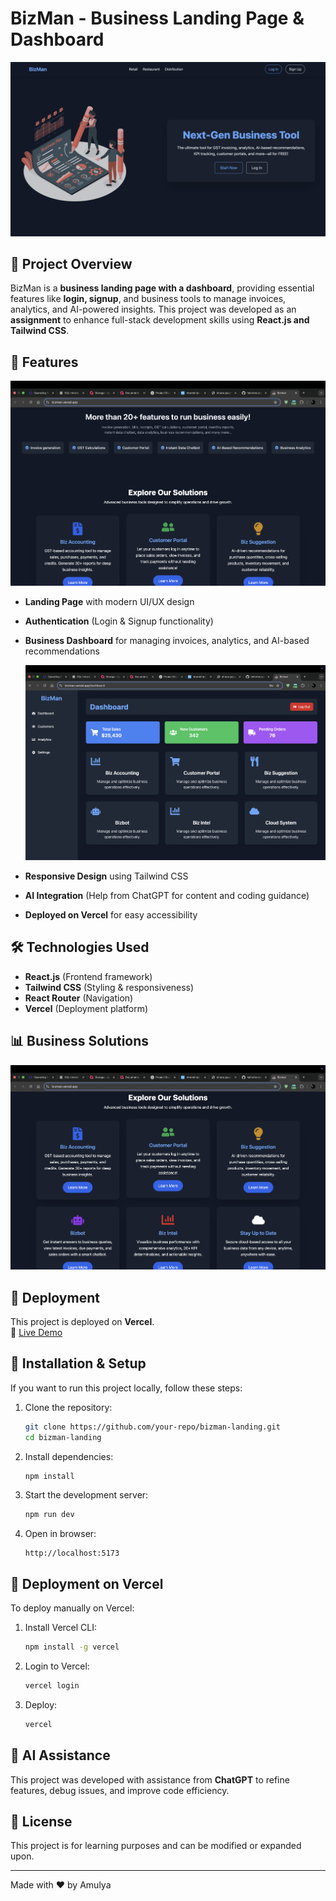 # BizMan - Business Landing Page & Dashboard

![BizMan Landing](src/assets/bizman1.png)

## 🚀 Project Overview
BizMan is a **business landing page with a dashboard**, providing essential features like **login, signup**, and business tools to manage invoices, analytics, and AI-powered insights. This project was developed as an **assignment** to enhance full-stack development skills using **React.js and Tailwind CSS**.

## 🌟 Features
![Features](src/assets/bizman2.png)

- **Landing Page** with modern UI/UX design
- **Authentication** (Login & Signup functionality)
- **Business Dashboard** for managing invoices, analytics, and AI-based recommendations

  ![Dashboard](src/assets/bizmanDasboard.png)

- **Responsive Design** using Tailwind CSS
- **AI Integration** (Help from ChatGPT for content and coding guidance)
- **Deployed on Vercel** for easy accessibility

## 🛠️ Technologies Used
- **React.js** (Frontend framework)
- **Tailwind CSS** (Styling & responsiveness)
- **React Router** (Navigation)
- **Vercel** (Deployment platform)

## 📊 Business Solutions
![Solutions](src/assets/bizman3.png)

## 🚀 Deployment
This project is deployed on **Vercel**.  
🔗 [Live Demo](https://bizman.vercel.app/)

## 📖 Installation & Setup
If you want to run this project locally, follow these steps:

1. Clone the repository:
   ```sh
   git clone https://github.com/your-repo/bizman-landing.git
   cd bizman-landing
   ```

2. Install dependencies:
   ```sh
   npm install
   ```

3. Start the development server:
   ```sh
   npm run dev
   ```

4. Open in browser:
   ```
   http://localhost:5173
   ```

## 🚀 Deployment on Vercel
To deploy manually on Vercel:
1. Install Vercel CLI:
   ```sh
   npm install -g vercel
   ```
2. Login to Vercel:
   ```sh
   vercel login
   ```
3. Deploy:
   ```sh
   vercel
   ```

## 🤖 AI Assistance
This project was developed with assistance from **ChatGPT** to refine features, debug issues, and improve code efficiency.

## 📜 License
This project is for learning purposes and can be modified or expanded upon.

---

Made with ❤️ by Amulya

